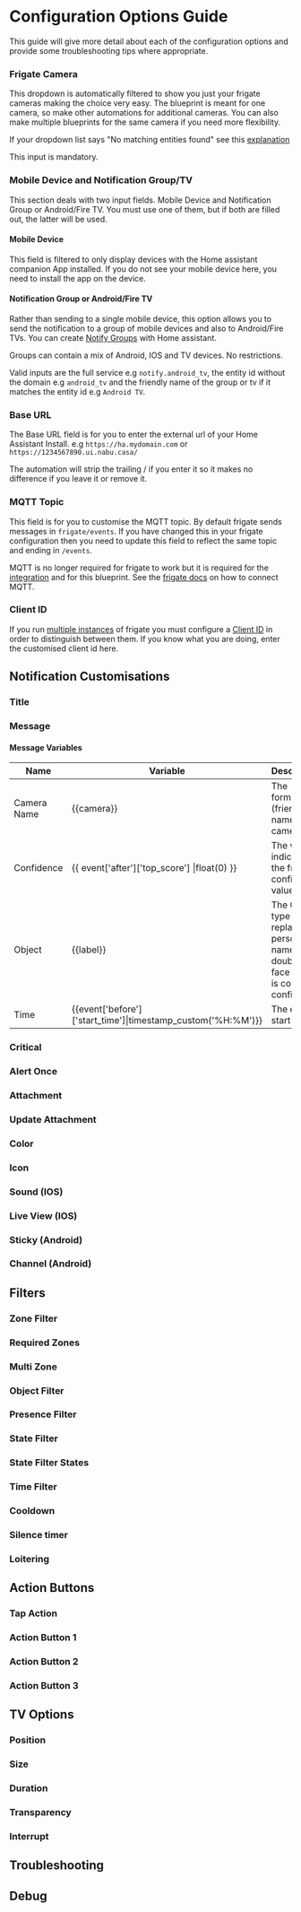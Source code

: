 # Configuration Options Guide

This guide will give more detail about each of the configuration options and provide some troubleshooting tips where appropriate.

### Frigate Camera

This dropdown is automatically filtered to show you just your frigate cameras making the choice very easy. 
The blueprint is meant for one camera, so make other automations for additional cameras. You can also make multiple blueprints for the same camera if you need more flexibility. 

If your dropdown list says "No matching entities found" see this [explanation](https://github.com/SgtBatten/HA_blueprints/issues/12)

This input is mandatory.

### Mobile Device and Notification Group/TV
This section deals with two input fields. Mobile Device and Notification Group or Android/Fire TV.
You must use one of them, but if both are filled out, the latter will be used.

#### Mobile Device

This field is filtered to only display devices with the Home assistant companion App installed. If you do not see your mobile device here, you need to install the app on the device.

#### Notification Group or Android/Fire TV

Rather than sending to a single mobile device, this option allows you to send the notification to a group of mobile devices and also to Android/Fire TVs. You can create [Notify Groups](https://www.home-assistant.io/integrations/group/#notify-groups) with Home assistant. 

Groups can contain a mix of Android, IOS and TV devices. No restrictions. 

Valid inputs are the full service e.g `notify.android_tv`, the entity id without the domain e.g `android_tv` and the friendly name of the group or tv if it matches the entity id e.g `Android TV`.

### Base URL 

The Base URL field is for you to enter the external url of your Home Assistant Install. e.g `https://ha.mydomain.com` or `https://1234567890.ui.nabu.casa/`

The automation will strip the trailing / if you enter it so it makes no difference if you leave it or remove it.

### MQTT Topic

This field is for you to customise the MQTT topic. By default frigate sends messages in `frigate/events`. If you have changed this in your frigate configuration then you need to update this field to reflect the same topic and ending in `/events`.

MQTT is no longer required for frigate to work but it is required for the [integration](https://github.com/blakeblackshear/frigate-hass-integration) and for this blueprint. See the [frigate docs](https://docs.frigate.video/configuration/) on how to connect MQTT. 

### Client ID

If you run [multiple instances](https://docs.frigate.video/integrations/home-assistant#multiple-instance-support) of frigate you must configure a [Client ID](https://docs.frigate.video/configuration/) in order to distinguish between them. If you know what you are doing, enter the customised client id here. 

## Notification Customisations

### Title

### Message

#### Message Variables

| Name | Variable | Description |
| -----------| ---------- | -------- |
| Camera Name | {{camera}} | The formatted (friendly) name of the camera |
| Confidence | {{ event['after']['top_score'] \|float(0) }} | The value indicating the frigate confidence value |
| Object | {{label}} | The Object type - replaced by persons name if double take face match is correctly configured  |
| Time | {{event['before']['start_time']\|timestamp_custom('%H:%M')}} | The event start time |

### Critical

### Alert Once

### Attachment

### Update Attachment

### Color

### Icon

### Sound (IOS)

### Live View (IOS)

### Sticky (Android)

### Channel (Android)

## Filters

### Zone Filter

### Required Zones

### Multi Zone

### Object Filter

### Presence Filter

### State Filter

### State Filter States

### Time Filter

### Cooldown

### Silence timer

### Loitering

## Action Buttons

### Tap Action

### Action Button 1

### Action Button 2

### Action Button 3

## TV Options

### Position

### Size

### Duration

### Transparency

### Interrupt

## Troubleshooting

## Debug



